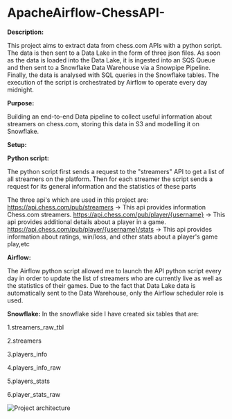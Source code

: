 # ApacheAirflow-ChessAPI-

**Description:**

This project aims to extract data from chess.com APIs with a python script. The data is then sent to a Data Lake in the form of three json files. 
As soon as the data is loaded into the Data Lake, it is ingested into an SQS Queue and then sent to a Snowflake Data Warehouse via a Snowpipe Pipeline. 
Finally, the data is analysed with SQL queries in the Snowflake tables. The execution of the script is orchestrated by Airflow to operate every day midnight.

**Purpose:**

Building an end-to-end Data pipeline to collect useful information about streamers on chess.com, storing this data in S3 and modelling it on Snowflake.


**Setup:**

**Python script:**

The python script first sends a request to the "streamers" API to get a list of all streamers on the platform. 
Then for each streamer the script sends a request for its general information and the statistics of these parts

The three api's which are used in this project are:
https://api.chess.com/pub/streamers -> This api provides information Chess.com streamers.
https://api.chess.com/pub/player/{username} -> This api provides  additional details about a player in a game.
https://api.chess.com/pub/player/{username}/stats  -> This api provides information about  ratings, win/loss, and other stats about a player's game play,etc


**Airflow:**

The Airflow python script allowed me to launch the API python script every day in order to update the list of streamers who are currently live
as well as the statistics of their games. Due to the fact that Data Lake data is automatically sent to the Data Warehouse, only the Airflow scheduler role is used.

**Snowflake:**
In the snowflake side I have created six tables that are:

1.streamers_raw_tbl

2.streamers

3.players_info

4.players_info_raw

5.players_stats

6.player_stats_raw



![Project architecture](https://github.com/naziya-shaik/ApacheAirflow-ChessAPI-/assets/111407441/12c8e3ef-7d0b-4e94-b768-73f2f7971d09)
